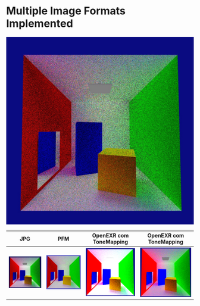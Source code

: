 # Multiple Image Formats Implemented

![](Imagem_JPG.jpg)   



JPG             |  PFM         | OpenEXR com ToneMapping                         |  OpenEXR com ToneMapping
:-------------------------:|:-------------------------:|:-------------------------:|:-------------------------:
![](JPG.png)          | ![](PFM.png) |  ![](OpenEXR_sem_tonemapping.png)    | ![](OpenEXR_tone_mapped.png)


